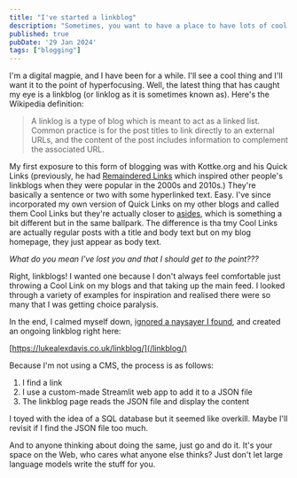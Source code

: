 ```yaml
---
title: "I've started a linkblog"
description: "Sometimes, you want to have a place to have lots of cool links without it being hosted by a third party. That's what a linkblog is all about."
published: true
pubDate: '29 Jan 2024'
tags: ["blogging"]
---
```


I'm a digital magpie, and I have been for a while. I'll see a cool thing and I'll want it to the point of hyperfocusing. Well, the latest thing that has caught my eye is a linkblog (or linklog as it is sometimes known as). Here's the Wikipedia definition:

> A linklog is a type of blog which is meant to act as a linked list. Common practice is for the post titles to link directly to an external URLs, and the content of the post includes information to complement the associated URL.

My first exposure to this form of blogging was with Kottke.org and his Quick Links (previously, he had [Remaindered Links](https://kottke.org/15/01/the-return-of-the-remaindered-links-sort-of) which inspired other people's linkblogs when they were popular in the 2000s and 2010s.) They're basically a sentence or two with some hyperlinked text. Easy. I've since incorporated my own version of Quick Links on my other blogs and called them Cool Links but they're actually closer to [asides](https://ma.tt/2004/05/asides/), which is something a bit different but in the same ballpark. The difference is tha tmy Cool Links are actually regular posts with a title and body text but on my blog homepage, they just appear as body text.

_What do you mean I've lost you and that I should get to the point???_

Right, linkblogs! I wanted one because I don't always feel comfortable just throwing a Cool Link on my blogs and that taking up the main feed. I looked through a variety of examples for inspiration and realised there were so many that I was getting choice paralysis.

In the end, I calmed myself down, [ignored a naysayer I found](https://meiert.com/en/blog/the-problem-with-link-blogs-plus-five-link-blogs-that-rock/), and created an ongoing linkblog right here:

[https://lukealexdavis.co.uk/linkblog/](/linkblog/)

Because I'm not using a CMS, the process is as follows:

1. I find a link
2. I use a custom-made Streamlit web app to add it to a JSON file
3. The linkblog page reads the JSON file and display the content

I toyed with the idea of a SQL database but it seemed like overkill. Maybe I'll revisit if I find the JSON file too much.

And to anyone thinking about doing the same, just go and do it. It's your space on the Web, who cares what anyone else thinks? Just don't let large language models write the stuff for you.